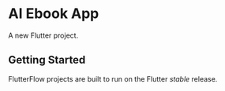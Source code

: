 # AI Ebook App

A new Flutter project.

## Getting Started

FlutterFlow projects are built to run on the Flutter _stable_ release.
